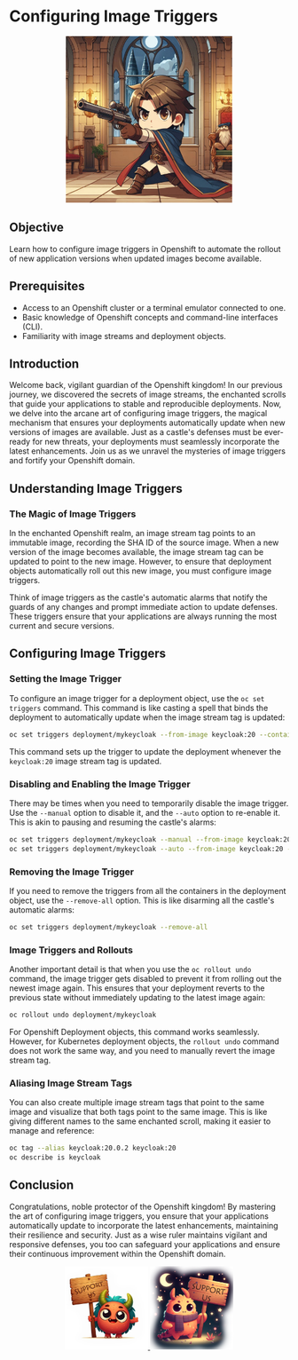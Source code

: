 # Configuring Image Triggers

<div style="text-align:center;">
  <img src="https://github.com/Vitrua/images/blob/main/openshift/imagetriggers.jpg?raw=true" alt="image_triggers" width="300" height="300">
</div>

## Objective

Learn how to configure image triggers in Openshift to automate the rollout of new application versions when updated images become available.

## Prerequisites

- Access to an Openshift cluster or a terminal emulator connected to one.
- Basic knowledge of Openshift concepts and command-line interfaces (CLI).
- Familiarity with image streams and deployment objects.

## Introduction

Welcome back, vigilant guardian of the Openshift kingdom! In our previous journey, we discovered the secrets of image streams, the enchanted scrolls that guide your applications to stable and reproducible deployments. Now, we delve into the arcane art of configuring image triggers, the magical mechanism that ensures your deployments automatically update when new versions of images are available. Just as a castle's defenses must be ever-ready for new threats, your deployments must seamlessly incorporate the latest enhancements. Join us as we unravel the mysteries of image triggers and fortify your Openshift domain.

## Understanding Image Triggers

### The Magic of Image Triggers

In the enchanted Openshift realm, an image stream tag points to an immutable image, recording the SHA ID of the source image. When a new version of the image becomes available, the image stream tag can be updated to point to the new image. However, to ensure that deployment objects automatically roll out this new image, you must configure image triggers.

Think of image triggers as the castle's automatic alarms that notify the guards of any changes and prompt immediate action to update defenses. These triggers ensure that your applications are always running the most current and secure versions.

## Configuring Image Triggers

### Setting the Image Trigger

To configure an image trigger for a deployment object, use the `oc set triggers` command. This command is like casting a spell that binds the deployment to automatically update when the image stream tag is updated:

```bash
oc set triggers deployment/mykeycloak --from-image keycloak:20 --containers keycloak
```

This command sets up the trigger to update the deployment whenever the `keycloak:20` image stream tag is updated.

### Disabling and Enabling the Image Trigger

There may be times when you need to temporarily disable the image trigger. Use the `--manual` option to disable it, and the `--auto` option to re-enable it. This is akin to pausing and resuming the castle's alarms:

```bash
oc set triggers deployment/mykeycloak --manual --from-image keycloak:20 --containers keycloak
oc set triggers deployment/mykeycloak --auto --from-image keycloak:20 --containers keycloak
```

### Removing the Image Trigger

If you need to remove the triggers from all the containers in the deployment object, use the `--remove-all` option. This is like disarming all the castle's automatic alarms:

```bash
oc set triggers deployment/mykeycloak --remove-all
```

### Image Triggers and Rollouts

Another important detail is that when you use the `oc rollout undo` command, the image trigger gets disabled to prevent it from rolling out the newest image again. This ensures that your deployment reverts to the previous state without immediately updating to the latest image again:

```bash
oc rollout undo deployment/mykeycloak
```

For Openshift Deployment objects, this command works seamlessly. However, for Kubernetes deployment objects, the `rollout undo` command does not work the same way, and you need to manually revert the image stream tag.

### Aliasing Image Stream Tags

You can also create multiple image stream tags that point to the same image and visualize that both tags point to the same image. This is like giving different names to the same enchanted scroll, making it easier to manage and reference:

```bash
oc tag --alias keycloak:20.0.2 keycloak:20
oc describe is keycloak
```

## Conclusion

Congratulations, noble protector of the Openshift kingdom! By mastering the art of configuring image triggers, you ensure that your applications automatically update to incorporate the latest enhancements, maintaining their resilience and security. Just as a wise ruler maintains vigilant and responsive defenses, you too can safeguard your applications and ensure their continuous improvement within the Openshift domain.

<div style="text-align:center;">
  <a href="https://patreon.com/Vitrua">
    <img src="https://github.com/Vitrua/images/blob/main/others/supportmonlight.png?raw=true#only-light" alt="wiz" width="150" height="150">
    <img src="https://github.com/Vitrua/images/blob/main/others/supportmon.png?raw=true#only-dark" alt="wiz" width="150" height="150">
  </a>
</div>